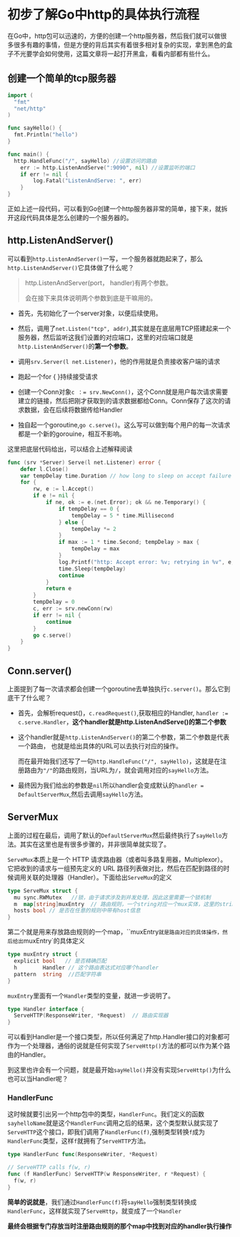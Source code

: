 # 初步了解Go中http的具体执行流程

在Go中，http包可以迅速的，方便的创建一个http服务器，然后我们就可以做很多很多有趣的事情，但是方便的背后其实有着很多相对复杂的实现，拿到黑色的盒子不光要学会如何使用，这篇文章将一起打开黑盒，看看内部都有些什么。


## 创建一个简单的tcp服务器

```go
import (
  "fmt"
  "net/http"
)

func sayHello() {
  fmt.Println("hello")
}

func main() {
  http.HandleFunc("/", sayHello) //设置访问的路由
	err := http.ListenAndServe(":9090", nil) //设置监听的端口
	if err != nil {
		log.Fatal("ListenAndServe: ", err)
	}
}
```
正如上述一段代码，可以看到Go创建一个http服务器非常的简单，接下来，就拆开这段代码具体是怎么创建的一个服务器的。

## http.ListenAndServer()
可以看到`http.ListenAndServer()`一写，一个服务器就跑起来了，那么`http.ListenAndServer()`它具体做了什么呢？


> http.ListenAndServer(port， handler)有两个参数。
> 
> 会在接下来具体说明两个参数到底是干嘛用的。

- 首先，先初始化了一个server对象，以便后续使用。

- 然后，调用了`net.Listen("tcp", addr)`,其实就是在底层用TCP搭建起来一个服务器，然后监听这我们设置的对应端口，这里的对应端口就是`http.ListenAndServer()`的**第一个参数**。
- 调用`srv.Server(l net.Listener)`，他的作用就是负责接收客户端的请求

- 跑起一个for { }持续接受请求

- 创建一个Conn对象`c ：= srv.NewConn()`，这个Conn就是用户每次请求需要建立的链接，然后把刚才获取到的请求数据都给Conn。Conn保存了这次的请求数据，会在后续将数据传给Handler

- 独自起一个goroutine,`go c.serve()`。这么写可以做到每个用户的每一次请求都是一个新的gorouine，相互不影响。


这里把底层代码给出，可以结合上述解释阅读

```go
func (srv *Server) Serve(l net.Listener) error {
	defer l.Close()
	var tempDelay time.Duration // how long to sleep on accept failure
	for {
		rw, e := l.Accept()
		if e != nil {
			if ne, ok := e.(net.Error); ok && ne.Temporary() {
				if tempDelay == 0 {
					tempDelay = 5 * time.Millisecond
				} else {
					tempDelay *= 2
				}
				if max := 1 * time.Second; tempDelay > max {
					tempDelay = max
				}
				log.Printf("http: Accept error: %v; retrying in %v", e, tempDelay)
				time.Sleep(tempDelay)
				continue
			}
			return e
		}
		tempDelay = 0
		c, err := srv.newConn(rw)
		if err != nil {
			continue
		}
		go c.serve()
	}
}
```

## Conn.server()
上面提到了每一次请求都会创建一个goroutine去单独执行`c.server()`。那么它到底干了什么呢？

- 首先，会解析request()，`c.readRequest()`,获取相应的Handler, `handler := c.serve.Handler`，**这个handler就是http.ListenAndServe()的第二个参数**
- 这个handler就是`http.ListenAndServer()`的第二个参数，第二个参数是代表一个路由，   也就是给出具体的URL可以去执行对应的操作。

  而在最开始我们还写了一句`http.HandleFunc("/", sayHello)`，这就是在注册路由为`"/"`的路由规则，当URL为`/`，就会调用对应的`sayHello`方法。

- 最终因为我们给出的参数是`nil`所以handler会变成默认的`handler = DefaultServerMux`,然后去调用`sayHello`方法。


## ServerMux
上面的过程在最后，调用了默认的`DefaultServerMux`然后最终执行了`sayHello`方法。其实在这里也是有很多步骤的，并非很简单就实现了。

`ServeMux`本质上是一个 HTTP 请求路由器（或者叫多路复用器，Multiplexor）。它把收到的请求与一组预先定义的 URL 路径列表做对比，然后在匹配到路径的时候调用关联的处理器（Handler）。下面给出`ServeMux`的定义

```go
type ServeMux struct {
  mu sync.RWMutex   //锁，由于请求涉及到并发处理，因此这里需要一个锁机制
  m  map[string]muxEntry  // 路由规则，一个string对应一个mux实体，这里的string就是注册的路由表达式
  hosts bool // 是否在任意的规则中带有host信息
}
```

第二个就是用来存放路由规则的一个map，``muxEntry`就是路由对应的具体操作，然后给出`muxEntry`的具体定义

```go
type muxEntry struct {
  explicit bool   // 是否精确匹配
  h        Handler // 这个路由表达式对应哪个handler
  pattern  string  //匹配字符串
}
```

`muxEntry`里面有一个`Handler`类型的变量，就进一步说明了。

```go
type Handler interface {
  ServeHTTP(ResponseWriter, *Request)  // 路由实现器
}
```
可以看到Handler是一个接口类型，所以任何满足了http.Handler接口的对象都可作为一个处理器，通俗的说就是任何实现了`ServeHttp()`方法的都可以作为某个路由的Handler。

到这里也许会有一个问题，就是最开始`sayHello()`并没有实现`ServeHttp()`为什么也可以当Handler呢？

### HandlerFunc
这时候就要引出另一个http包中的类型，`HandlerFunc`。我们定义的函数`sayhelloName`就是这个`HandlerFunc`调用之后的结果，这个类型默认就实现了`ServeHTTP`这个接口，即我们调用了`HandlerFunc(f)`,强制类型转换`f`成为`HandlerFunc`类型，这样`f`就拥有了`ServeHTTP`方法。

```go
type HandlerFunc func(ResponseWriter, *Request)

// ServeHTTP calls f(w, r)
func (f HandlerFunc) ServeHTTP(w ResponseWriter, r *Request) {
  f(w, r)
}
```

**简单的说就是**，我们通过`HandlerFunc(f)`将`sayHello`强制类型转换成`HandlerFunc`，这样就实现了`ServeHttp`，就变成了一个`Handler`


**最终会根据专门存放当时注册路由规则的那个map中找到对应的handler执行操作**
